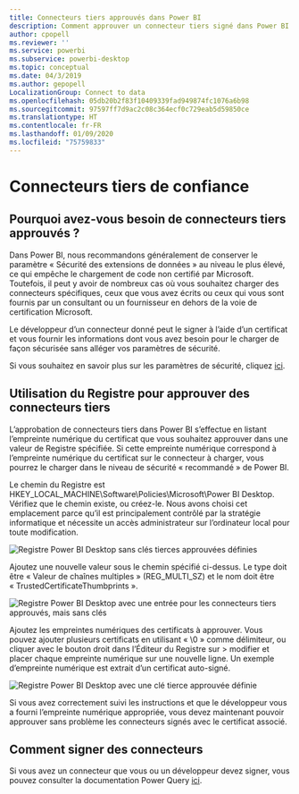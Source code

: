 ```yaml
---
title: Connecteurs tiers approuvés dans Power BI
description: Comment approuver un connecteur tiers signé dans Power BI
author: cpopell
ms.reviewer: ''
ms.service: powerbi
ms.subservice: powerbi-desktop
ms.topic: conceptual
ms.date: 04/3/2019
ms.author: gepopell
LocalizationGroup: Connect to data
ms.openlocfilehash: 05db20b2f83f10409339fad949874fc1076a6b98
ms.sourcegitcommit: 97597ff7d9ac2c08c364ecf0c729eab5d59850ce
ms.translationtype: HT
ms.contentlocale: fr-FR
ms.lasthandoff: 01/09/2020
ms.locfileid: "75759833"
---
```

# <a name="trusted-third-party-connectors"></a>Connecteurs tiers de confiance

## <a name="why-do-you-need-trusted-third-party-connectors"></a>Pourquoi avez-vous besoin de connecteurs tiers approuvés ?

Dans Power BI, nous recommandons généralement de conserver le paramètre « Sécurité des extensions de données » au niveau le plus élevé, ce qui empêche le chargement de code non certifié par Microsoft. Toutefois, il peut y avoir de nombreux cas où vous souhaitez charger des connecteurs spécifiques, ceux que vous avez écrits ou ceux qui vous sont fournis par un consultant ou un fournisseur en dehors de la voie de certification Microsoft.

Le développeur d’un connecteur donné peut le signer à l’aide d’un certificat et vous fournir les informations dont vous avez besoin pour le charger de façon sécurisée sans alléger vos paramètres de sécurité.

Si vous souhaitez en savoir plus sur les paramètres de sécurité, cliquez [ici](https://docs.microsoft.com/power-bi/desktop-connector-extensibility).

## <a name="using-the-registry-to-trust-third-party-connectors"></a>Utilisation du Registre pour approuver des connecteurs tiers

L’approbation de connecteurs tiers dans Power BI s’effectue en listant l’empreinte numérique du certificat que vous souhaitez approuver dans une valeur de Registre spécifiée. Si cette empreinte numérique correspond à l’empreinte numérique du certificat sur le connecteur à charger, vous pourrez le charger dans le niveau de sécurité « recommandé » de Power BI. 

Le chemin du Registre est HKEY_LOCAL_MACHINE\Software\Policies\Microsoft\Power BI Desktop. Vérifiez que le chemin existe, ou créez-le. Nous avons choisi cet emplacement parce qu’il est principalement contrôlé par la stratégie informatique et nécessite un accès administrateur sur l’ordinateur local pour toute modification. 

![Registre Power BI Desktop sans clés tierces approuvées définies](media/desktop-trusted-third-party-connectors/desktoptrustedthird1.png)

Ajoutez une nouvelle valeur sous le chemin spécifié ci-dessus. Le type doit être « Valeur de chaînes multiples » (REG_MULTI_SZ) et le nom doit être « TrustedCertificateThumbprints ». 

![Registre Power BI Desktop avec une entrée pour les connecteurs tiers approuvés, mais sans clés](media/desktop-trusted-third-party-connectors/desktoptrustedthird2.png)

Ajoutez les empreintes numériques des certificats à approuver. Vous pouvez ajouter plusieurs certificats en utilisant « \0 » comme délimiteur, ou cliquer avec le bouton droit dans l’Éditeur du Registre sur > modifier et placer chaque empreinte numérique sur une nouvelle ligne. Un exemple d’empreinte numérique est extrait d’un certificat auto-signé. 

 ![Registre Power BI Desktop avec une clé tierce approuvée définie](media/desktop-trusted-third-party-connectors/desktoptrustedthird3.png)

Si vous avez correctement suivi les instructions et que le développeur vous a fourni l’empreinte numérique appropriée, vous devez maintenant pouvoir approuver sans problème les connecteurs signés avec le certificat associé.

## <a name="how-to-sign-connectors"></a>Comment signer des connecteurs

Si vous avez un connecteur que vous ou un développeur devez signer, vous pouvez consulter la documentation Power Query [ici](https://docs.microsoft.com/power-query/handlingconnectorsigning).
